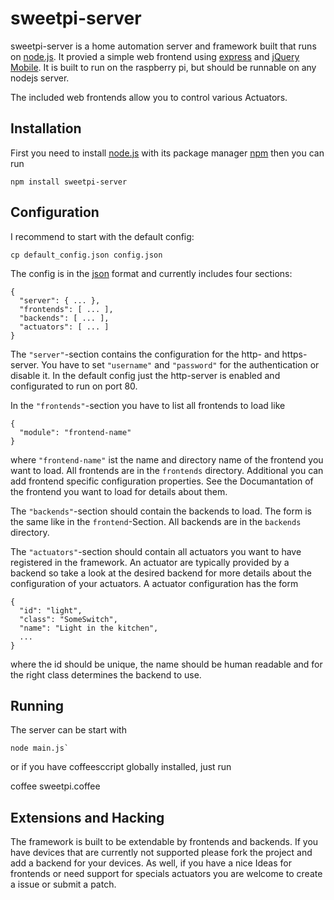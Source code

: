 sweetpi-server
==============

sweetpi-server is a home automation server and framework built that runs on [node.js](http://nodejs.org). It provied a simple web frontend using [express](http://expressjs.com) and [jQuery Mobile](jquerymobile.com/‎). It is built to run on the raspberry pi, but should be runnable on any nodejs server.

The included web frontends allow you to control various Actuators. 

Installation
------------
First you need to install [node.js](http://nodejs.org) with its package manager [npm](https://npmjs.org/) then you can run

    npm install sweetpi-server

Configuration
-------------
I recommend to start with the default config:

    cp default_config.json config.json

The config is in the [json](https://en.wikipedia.org/wiki/JSON) format and currently includes four sections:

    { 
      "server": { ... },
      "frontends": [ ... ],
      "backends": [ ... ],
      "actuators": [ ... ]
    }

The `"server"`-section contains the configuration for the http- and https-server. You have to set `"username"` and `"password"` for the authentication or disable it. In the default config just the http-server is enabled and configurated to run on port 80.

In the `"frontends"`-section you have to list all frontends to load like

    { 
      "module": "frontend-name" 
    }

where `"frontend-name"` ist the name and directory name of the frontend you want to load. All frontends are in the `frontends` directory. Additional you can add frontend specific configuration properties. See the Documantation of the frontend you want to load for details about them.

The `"backends"`-section should contain the backends to load. The form is the same like in the `frontend`-Section.  All backends are in the `backends` directory.

The `"actuators"`-section should contain all actuators you want to have registered in the framework. An actuator are typically provided by a backend so take a look at the desired backend for more details about the configuration of your actuators. A actuator configuration has the form

    { 
      "id": "light",
      "class": "SomeSwitch",
      "name": "Light in the kitchen",
      ...
    }

where the id should be unique, the name should be human readable and for the right class determines the backend to use. 

Running
-------
The server can be start with 

    node main.js` 

or if you have coffeesccript globally installed, just run

  coffee sweetpi.coffee


Extensions and Hacking
----------------------
The framework is built to be extendable by frontends and backends. If you have devices that are currently not supported please fork the project and add a backend for your devices. 
As well, if you have a nice Ideas for frontends or need support for specials actuators you are welcome to create a issue or submit a patch.